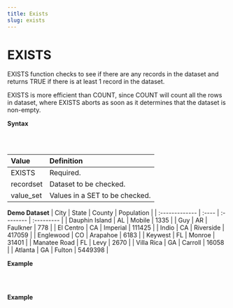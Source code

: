 ```yaml
---
title: Exists
slug: exists
---
```


# EXISTS

EXISTS function checks to see if there are any records in the dataset and returns TRUE if there is at least 1 record in the dataset.

EXISTS is more efficient than COUNT, since COUNT will count all the rows in dataset, where EXISTS aborts as soon as it determines that the dataset is non-empty.

**Syntax**
<pre>
    <EclCode 
    code="EXISTS(recordset)
    EXISTS(value_set)">
    </EclCode>
</pre>

| Value | Definition |
| :- | :- |
| EXISTS | Required. |
| recordset | Dataset to be checked. |
| value_set | Values in a SET to be checked. |

**Demo Dataset**
| City           | State | County    | Population |
| :------------- | :---- | :-------- | :--------- |
| Dauphin Island | AL    | Mobile    | 1335       |
| Guy            | AR    | Faulkner  | 778        |
| El Centro      | CA    | Imperial  | 111425     |
| Indio          | CA    | Riverside | 417059     |
| Englewood      | CO    | Arapahoe  | 6183       |
| Keywest        | FL    | Monroe    | 31401      |
| Manatee Road   | FL    | Levy      | 2670       |
| Villa Rica     | GA    | Carroll   | 16058      |
| Atlanta        | GA    | Fulton    | 5449398    |

**Example**
<pre>
    <EclCode
    id="ExistsExp_1"
    tryMe="ExistsExp_1"
    code="Pop_Layout := RECORD
    STRING   City;
    STRING   State;
    STRING   County;
    INTEGER  Population;
    END;

    Pop_DS := DATASET([
    {'Dauphin Island','AL','Mobile',1335},
    {'Guy','AR','Faulkner',778},
    {'El Centro','CA','Imperial',111425},
    {'Indio','CA','Riverside',417059},
    {'Englewood','CO','Arapahoe',6183},
    {'Keywest','FL','Monroe',31401}],
    Pop_Layout);

    // Check to see if Pop_DS dataset has values
    HasData := EXISTS(Pop_DS);
    OUTPUT(HasData, NAMED('HasData'));">
    </EclCode>
</pre>

**Example**
<pre >
    <EclCode 
    id="ExistsExp_2"
    tryMe="ExistsExp_2"
    code="/*
    EXISTS Example:
    Showing different examples of EXIST function values.
    */

    CheckMe := EXISTS(4,8,16,2,1);
    OUTPUT(CheckMe, NAMED('CheckMe'));

    NullSet := [];
    CheckIt := EXISTS(NullSet);
    OUTPUT(CheckIt, NAMED('CheckIt'));">
    </EclCode>
</pre>

